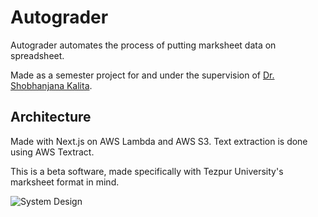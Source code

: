 # Autograder

Autograder automates the process of putting marksheet data on spreadsheet.

Made as a semester project for and under the supervision of [Dr. Shobhanjana Kalita](https://linkedin.com/in/shobhanjana-kalita-6751281a).

## Architecture

Made with Next.js on AWS Lambda and AWS S3. Text extraction is done using AWS Textract.

This is a beta software, made specifically with Tezpur University's marksheet format in mind.

![System Design]("./public/system-design.png)
